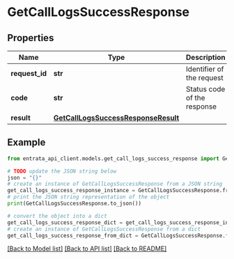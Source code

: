 # GetCallLogsSuccessResponse


## Properties

Name | Type | Description | Notes
------------ | ------------- | ------------- | -------------
**request_id** | **str** | Identifier of the request | 
**code** | **str** | Status code of the response | 
**result** | [**GetCallLogsSuccessResponseResult**](GetCallLogsSuccessResponseResult.md) |  | 

## Example

```python
from entrata_api_client.models.get_call_logs_success_response import GetCallLogsSuccessResponse

# TODO update the JSON string below
json = "{}"
# create an instance of GetCallLogsSuccessResponse from a JSON string
get_call_logs_success_response_instance = GetCallLogsSuccessResponse.from_json(json)
# print the JSON string representation of the object
print(GetCallLogsSuccessResponse.to_json())

# convert the object into a dict
get_call_logs_success_response_dict = get_call_logs_success_response_instance.to_dict()
# create an instance of GetCallLogsSuccessResponse from a dict
get_call_logs_success_response_from_dict = GetCallLogsSuccessResponse.from_dict(get_call_logs_success_response_dict)
```
[[Back to Model list]](../README.md#documentation-for-models) [[Back to API list]](../README.md#documentation-for-api-endpoints) [[Back to README]](../README.md)


